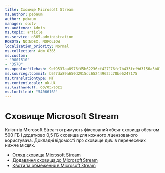 ```yaml
---
title: Сховище Microsoft Stream
ms.author: pebaum
author: pebaum
manager: scotv
ms.audience: Admin
ms.topic: article
ms.service: o365-administration
ROBOTS: NOINDEX, NOFOLLOW
localization_priority: Normal
ms.collection: Adm_O365
ms.custom:
- "9001510"
- "3570"
ms.openlocfilehash: 9e09537aa8976f05b62236cf427976fc7b433fcf9d3156a5b81009c6b60a0db1
ms.sourcegitcommit: b5f7da89a650d2915dc652449623c78be6247175
ms.translationtype: MT
ms.contentlocale: uk-UA
ms.lasthandoff: 08/05/2021
ms.locfileid: "54066169"
---
```

# <a name="microsoft-stream-storage"></a>Сховище Microsoft Stream

Клієнтів Microsoft Stream отримують фіксований обсяг сховища обсягом 500 ГБ і додатково 0,5 ГБ сховища для кожного ліцензованого користувача.
Докладні відомості про сховище див. в перенесених нижче місцях.

- [Огляд сховища Microsoft Stream](https://docs.microsoft.com/stream/license-overview#storage)
- [Додавання сховища до Microsoft Stream](https://docs.microsoft.com/stream/storage-add-on)
- [Квоти та обмеження в Microsoft Stream](https://docs.microsoft.com/stream/quotas-and-limitations)
